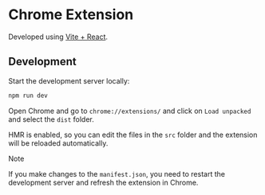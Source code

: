# Chrome Extension

Developed using [Vite + React](https://crxjs.dev/vite-plugin/).

## Development

Start the development server locally:

```bash
npm run dev
```

Open Chrome and go to `chrome://extensions/` and click on `Load unpacked` and select the `dist` folder.

HMR is enabled, so you can edit the files in the `src` folder and the extension will be reloaded automatically. 

> [!NOTE]
> If you make changes to the `manifest.json`, you need to restart the development server and refresh the extension in Chrome.
